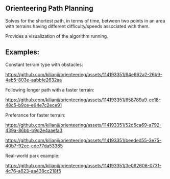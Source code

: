 ## Orienteering Path Planning
Solves for the shortest path, in terms of time, between two points in an area with terrains having different difficulty/speeds associated with them. 

Provides a visualization of the algorithm running.

## Examples:
Constant terrain type with obstacles: 

https://github.com/kilianjj/orienteering/assets/114193351/64e662a2-26b9-4ab5-803e-aabbfe2632aa

Following longer path with a faster terrain:

https://github.com/kilianjj/orienteering/assets/114193351/658789a9-ec18-48c5-b9ce-e64e7c2ece91

Preferance for faster terrain:

https://github.com/kilianjj/orienteering/assets/114193351/52d5ca69-a792-439a-86bb-b9d2e4aaefa3

https://github.com/kilianjj/orienteering/assets/114193351/beeded55-3e75-40b7-92ec-cde77da53385

Real-world park example:

https://github.com/kilianjj/orienteering/assets/114193351/3e062606-0731-4c76-a623-aa438cc218f5
